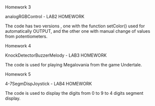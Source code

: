 Homework 3

analogRGBControl - LAB2 HOMEWORK

The code has two versions , one with the function setColor() used for automatically OUTPUT, and the other one with manual change of values from potentiometers.

Homework 4

KnockDetectorBuzzerMelody - LAB3 HOMEWORK

The code is used for playing Megalovania from the game Undertale.

Homework 5

4-7SegmDispJoystick - LAB4 HOMEWORK

The code is used to display the digits from 0 to 9 to 4 digits segment display.
